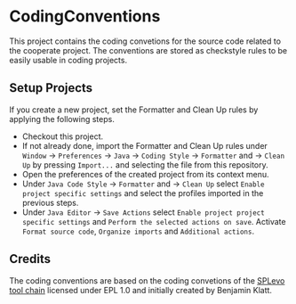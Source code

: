 # CodingConventions

This project contains the coding convetions for the source code related to the cooperate project. The conventions are stored as checkstyle rules to be easily usable in coding projects.
  
## Setup Projects
If you create a new project, set the Formatter and Clean Up rules by applying the following steps.
* Checkout this project.
* If not already done, import the Formatter and Clean Up rules under `Window` -> `Preferences` -> `Java` -> `Coding Style` -> `Formatter` and -> `Clean Up` by pressing `Import...` and selecting the file from this repository.
* Open the preferences of the created project from its context menu.
* Under `Java Code Style` -> `Formatter` and -> `Clean Up` select `Enable project specific settings` and select the profiles imported in the previous steps.
* Under `Java Editor` -> `Save Actions` select `Enable project project specific settings` and `Perform the selected actions on save`. Activate `Format source code`, `Organize imports` and `Additional actions`.

## Credits
The coding conventions are based on the coding convetions of the [SPLevo tool chain](https://github.com/kopl/SPLevo/tree/master/Releng/org.splevo.releng.codeconventions) licensed under EPL 1.0 and initially created by Benjamin Klatt.
